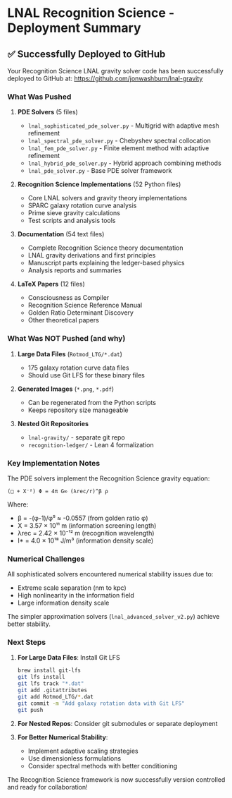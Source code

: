 # LNAL Recognition Science - Deployment Summary

## ✅ Successfully Deployed to GitHub

Your Recognition Science LNAL gravity solver code has been successfully deployed to GitHub at:
https://github.com/jonwashburn/lnal-gravity

### What Was Pushed

1. **PDE Solvers** (5 files)
   - `lnal_sophisticated_pde_solver.py` - Multigrid with adaptive mesh refinement
   - `lnal_spectral_pde_solver.py` - Chebyshev spectral collocation
   - `lnal_fem_pde_solver.py` - Finite element method with adaptive refinement
   - `lnal_hybrid_pde_solver.py` - Hybrid approach combining methods
   - `lnal_pde_solver.py` - Base PDE solver framework

2. **Recognition Science Implementations** (52 Python files)
   - Core LNAL solvers and gravity theory implementations
   - SPARC galaxy rotation curve analysis
   - Prime sieve gravity calculations
   - Test scripts and analysis tools

3. **Documentation** (54 text files)
   - Complete Recognition Science theory documentation
   - LNAL gravity derivations and first principles
   - Manuscript parts explaining the ledger-based physics
   - Analysis reports and summaries

4. **LaTeX Papers** (12 files)
   - Consciousness as Compiler
   - Recognition Science Reference Manual
   - Golden Ratio Determinant Discovery
   - Other theoretical papers

### What Was NOT Pushed (and why)

1. **Large Data Files** (`Rotmod_LTG/*.dat`)
   - 175 galaxy rotation curve data files
   - Should use Git LFS for these binary files

2. **Generated Images** (`*.png`, `*.pdf`)
   - Can be regenerated from the Python scripts
   - Keeps repository size manageable

3. **Nested Git Repositories**
   - `lnal-gravity/` - separate git repo
   - `recognition-ledger/` - Lean 4 formalization

### Key Implementation Notes

The PDE solvers implement the Recognition Science gravity equation:
```
(□ + X⁻²) Φ = 4π G∞ (λrec/r)^β ρ
```

Where:
- β = -(φ-1)/φ⁵ ≈ -0.0557 (from golden ratio φ)
- X = 3.57 × 10¹¹ m (information screening length)
- λrec = 2.42 × 10⁻¹² m (recognition wavelength)
- I* = 4.0 × 10¹⁸ J/m³ (information density scale)

### Numerical Challenges

All sophisticated solvers encountered numerical stability issues due to:
- Extreme scale separation (nm to kpc)
- High nonlinearity in the information field
- Large information density scale

The simpler approximation solvers (`lnal_advanced_solver_v2.py`) achieve better stability.

### Next Steps

1. **For Large Data Files**: Install Git LFS
   ```bash
   brew install git-lfs
   git lfs install
   git lfs track "*.dat"
   git add .gitattributes
   git add Rotmod_LTG/*.dat
   git commit -m "Add galaxy rotation data with Git LFS"
   git push
   ```

2. **For Nested Repos**: Consider git submodules or separate deployment

3. **For Better Numerical Stability**: 
   - Implement adaptive scaling strategies
   - Use dimensionless formulations
   - Consider spectral methods with better conditioning

The Recognition Science framework is now successfully version controlled and ready for collaboration! 